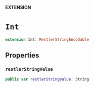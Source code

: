 **EXTENSION**

# `Int`
```swift
extension Int: RestlerStringEncodable
```

## Properties
### `restlerStringValue`

```swift
public var restlerStringValue: String
```
